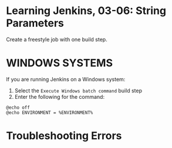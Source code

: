 # Learning Jenkins, 03-06: String Parameters
Create a freestyle job with one build step.

# WINDOWS SYSTEMS
If you are running Jenkins on a Windows system:

1. Select the `Execute Windows batch command` build step
2. Enter the following for the command:
```
@echo off
@echo ENVIRONMENT = %ENVIRONMENT%
```

# Troubleshooting Errors

